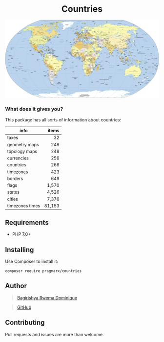 <h1 align="center">
    Countries
</h1>

![World Map](docs/world-map-political-of-the-2013-nations-online-project-best.jpg)


### What does it gives you?

This package has all sorts of information about countries:

| info            | items |
------------------|-------:|
| taxes           | 32    |
| geometry maps   | 248   |
| topology maps   | 248   |
| currencies      | 256   |
| countries       | 266   |
| timezones       | 423   |
| borders         | 649   |
| flags           | 1,570  |
| states          | 4,526  |
| cities          | 7,376  |
| timezones times | 81,153 |

## Requirements

- PHP 7.0+

## Installing

Use Composer to install it:

```
composer require pragmarx/countries
```

## Author

>[Bagirishya Rwema Dominique](http://twitter.com/R_w_e_m_a)


>[GitHub](https://github.com/rwema3)

## Contributing

Pull requests and issues are more than welcome.
